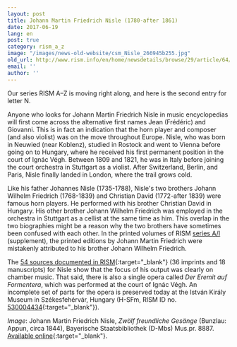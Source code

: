 ```yaml
---
layout: post
title: Johann Martin Friedrich Nisle (1780-after 1861)
date: 2017-06-19
lang: en
post: true
category: rism_a_z
image: "/images/news-old-website/csm_Nisle_266945b255.jpg"
old_url: http://www.rism.info/en/home/newsdetails/browse/29/article/64/johann-martin-friedrich-nisle-1780-after-1861.html
email: ''
author: ''
---
```


Our series RISM A–Z is moving right along, and here is the second entry for letter N.

Anyone who looks for Johann Martin Friedrich Nisle in music encyclopedias will first come across the alternative first names Jean (Frédéric) and Giovanni. This is in fact an indication that the horn player and composer (and also violist) was on the move throughout Europe. Nisle, who was born in Neuwied (near Koblenz), studied in Rostock and went to Vienna before going on to Hungary, where he received his first permanent position in the court of Ignác Végh. Between 1809 and 1821, he was in Italy before joining the court orchestra in Stuttgart as a violist. After Switzerland, Berlin, and Paris, Nisle finally landed in London, where the trail grows cold.

Like his father Johannes Nisle (1735-1788), Nisle's two brothers Johann Wilhelm Friedrich (1768-1839) and Christian David (1772-after 1839) were famous horn players. He performed with his brother Christian David in Hungary. His other brother Johann Wilhelm Friedrich was employed in the orchestra in Stuttgart as a cellist at the same time as him. This overlap in the two biographies might be a reason why the two brothers have sometimes been confused with each other. In the printed volumes of RISM [series A/I](/publications.html#series-a-inventories-of-musical-sources) (supplement), the printed editions by Johann Martin Friedrich were mistakenly attributed to his brother Johann Wilhelm Friedrich.

The [54 sources documented in RISM](https://opac.rism.info/metaopac/search?View=rism&q=117022381&Language=en){:target="_blank"} (36 imprints and 18 manuscripts) for Nisle show that the focus of his output was clearly on chamber music. That said, there is also a single opera called _Der Eremit auf Formentera_, which was performed at the court of Ignác Végh. An incomplete set of parts for the opera is preserved today at the István Király Museum in Székesfehérvár, Hungary (H-SFm, RISM ID no. [530004434](https://opac.rism.info/search?id=530004434&Language=en){:target="_blank"}).

_Image_: Johann Martin Friedrich Nisle, _Zwölf freundliche Gesänge_ (Bunzlau: Appun, circa 1844), Bayerische Staatsbibliothek (D-Mbs) Mus.pr. 8887. [Available online](https://opacplus.bsb-muenchen.de/Vta2/bsb11161810/bsb:BV007853769){:target="_blank"}.
